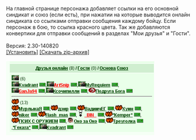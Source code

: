 На главной странице персонажа добавляет ссылки на его основной синдикат и союз (если есть), при нажатии на которые выводится онлайн синдиката со ссылками отправки сообщения каждому бойцу. Если персонаж в бою, то ссылка красного цвета. Так же добавляются конвертики для отправки сообщений в разделах "Мои друзья" и "Гости".
<br>
<br>
Версия: 2.30-140820
<br>
[[Установить]](https://raw.githubusercontent.com/MyRequiem/comfortablePlayingInGW/master/separatedScripts/SyndOnlineOnMainPage/syndOnlineOnMainPage.user.js) [[Скачать zip-архив]](https://raw.githubusercontent.com/MyRequiem/comfortablePlayingInGW/master/separatedScripts/SyndOnlineOnMainPage/syndOnlineOnMainPage.user.js.zip)
<br>
<br>
![SyndOnlineOnMainPage](https://raw.githubusercontent.com/MyRequiem/comfortablePlayingInGW/master/imgs/SyndOnlineOnMainPage/screen.png)
<br>
